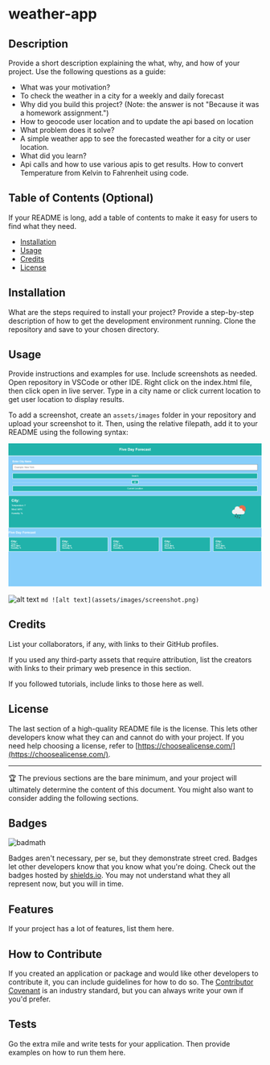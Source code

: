# weather-app

## Description

Provide a short description explaining the what, why, and how of your project. Use the following questions as a guide:

- What was your motivation?
- To check the weather in a city for a weekly and daily forecast
- Why did you build this project? (Note: the answer is not "Because it was a homework assignment.")
- How to geocode user location and to update the api based on location
- What problem does it solve?
- A simple weather app to see the forecasted weather for a city or user location.
- What did you learn?
- Api calls and how to use various apis to get results. How to convert Temperature from Kelvin to Fahrenheit using code.

## Table of Contents (Optional)

If your README is long, add a table of contents to make it easy for users to find what they need.

- [Installation](#installation)
- [Usage](#usage)
- [Credits](#credits)
- [License](#license)

## Installation

What are the steps required to install your project? Provide a step-by-step description of how to get the development environment running.
Clone the repository and save to your chosen directory.

## Usage

Provide instructions and examples for use. Include screenshots as needed.
Open repository in VSCode or other IDE. Right click on the index.html file, then click open in live server. Type in a city name or click current location to get user location to display results.

To add a screenshot, create an `assets/images` folder in your repository and upload your screenshot to it. Then, using the relative filepath, add it to your README using the following syntax:

![alt text](assets/img/blank.png)

![alt text](assets/images/city.png)
    ```md
    ![alt text](assets/images/screenshot.png)
    ```

## Credits

List your collaborators, if any, with links to their GitHub profiles.

If you used any third-party assets that require attribution, list the creators with links to their primary web presence in this section.

If you followed tutorials, include links to those here as well.

## License

The last section of a high-quality README file is the license. This lets other developers know what they can and cannot do with your project. If you need help choosing a license, refer to [https://choosealicense.com/](https://choosealicense.com/).

---

🏆 The previous sections are the bare minimum, and your project will ultimately determine the content of this document. You might also want to consider adding the following sections.

## Badges

![badmath](https://img.shields.io/github/languages/top/lernantino/badmath)

Badges aren't necessary, per se, but they demonstrate street cred. Badges let other developers know that you know what you're doing. Check out the badges hosted by [shields.io](https://shields.io/). You may not understand what they all represent now, but you will in time.

## Features

If your project has a lot of features, list them here.

## How to Contribute

If you created an application or package and would like other developers to contribute it, you can include guidelines for how to do so. The [Contributor Covenant](https://www.contributor-covenant.org/) is an industry standard, but you can always write your own if you'd prefer.

## Tests

Go the extra mile and write tests for your application. Then provide examples on how to run them here.
